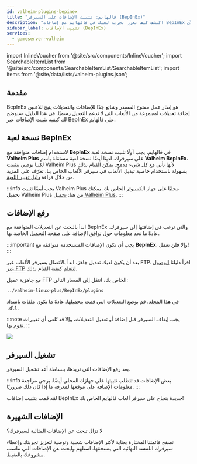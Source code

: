 ```yaml
---
id: valheim-plugins-bepinex
title: "فالهايم: تثبيت الإضافات على السيرفر (BepInEx)"
description: "اكتشف كيف تعزز تجربة لعبك في فالهايم مع إضافات BepInEx وافتح آفاق جديدة للتعديل → تعلّم المزيد الآن"
sidebar_label: تثبيت الإضافات (BepInEx)
services:
  - gameserver-valheim
---
```


import InlineVoucher from '@site/src/components/InlineVoucher';
import SearchableItemList from '@site/src/components/SearchableItemList/SearchableItemList';
import items from '@site/data/lists/valheim-plugins.json';

## مقدمة
BepInEx هو إطار عمل مفتوح المصدر وشائع جدًا للإضافات والتعديلات يتيح للاعبين إضافة تعديلات لمجموعة من الألعاب التي لا تدعم التعديل رسميًا. في هذا الدليل، سنوضح لك كيفية تثبيت الإضافات عبر BepInEx على فالهايم.

<InlineVoucher />

## نسخة لعبة BepInEx

لاستخدام إضافات متوافقة مع **BepInEx** في فالهايم، يجب أولًا تثبيت نسخة لعبة **Valheim Plus** على سيرفرك. لدينا أيضًا نسخة لعبة مستقلة باسم **Valheim BepInEx**، لكننا نوصي بتثبيت Valheim Plus لأنها تأتي مع كل شيء مدمج. يمكن القيام بذلك بسهولة باستخدام خاصية تبديل الألعاب في سيرفر الألعاب الخاص بنا، تعرّف على المزيد من خلال قراءة [دليل تغيير اللعبة](gameserver-gameswitch.md).

:::info
يجب أيضًا تثبيت Valheim Plus محليًا على جهاز الكمبيوتر الخاص بك. يمكنك تحميل Valheim Plus من هنا: [تحميل Valheim Plus](https://www.nexusmods.com/valheim/mods/4).
:::

## رفع الإضافات

ابدأ بالبحث عن التعديلات المتوافقة مع BepInEx والتي ترغب في إضافتها إلى سيرفرك. عادةً ما تجد معلومات حول توافق الإضافة على صفحة التحميل الخاصة بها.

:::important
يجب أن تكون الإضافات المستخدمة متوافقة مع **BepInEx**، وإلا فلن تعمل!
:::

بعد أن يكون لديك تعديل جاهز، ابدأ بالاتصال بسيرفر الألعاب عبر FTP. اقرأ دليلنا [الوصول عبر FTP](gameserver-ftpaccess.md) لتتعلم كيفية القيام بذلك.

مع جاهزية عميل FTP الخاص بك، انتقل إلى المسار التالي:
```
../valheim-linux-plus/BepInEx/plugins
```

في هذا المجلد، قم بوضع التعديلات التي قمت بتحميلها. عادةً ما تكون ملفات بامتداد `.dll`.

:::note
يجب إيقاف السيرفر قبل إضافة أو تعديل التعديلات، وإلا قد تُلغى أي تغييرات تقوم بها.
:::

![](https://screensaver01.zap-hosting.com/index.php/s/d8gTeFiGXTsxHwz/preview)

## تشغيل السيرفر

بعد رفع الإضافات التي تريدها، ببساطة أعد تشغيل السيرفر.

:::info
بعض الإضافات قد تتطلب تثبيتها على جهازك المحلي أيضًا. يرجى مراجعة معلومات الإضافة على موقعها لمعرفة ما إذا كان ذلك ضروريًا.
:::

لقد قمت بتثبيت إضافات BepInEx جديدة بنجاح على سيرفر ألعاب فالهايم الخاص بك!

## الإضافات الشهيرة

لا تزال تبحث عن الإضافات المثالية لسيرفرك؟

تصفح قائمتنا المختارة بعناية لأكثر الإضافات شعبية وتوصية لتعزيز تجربتك وإعطاء سيرفرك اللمسة النهائية التي يستحقها. استلهم وابحث عن الإضافات التي تناسب مشروعك بالضبط.

<SearchableItemList items={items} />

<InlineVoucher />